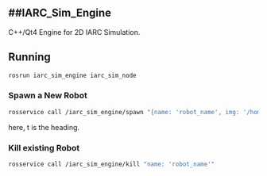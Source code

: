 ##IARC\_Sim\_Engine
---

C++/Qt4 Engine for 2D IARC Simulation.

## Running

```bash
rosrun iarc_sim_engine iarc_sim_node
```

### Spawn a New Robot

```bash
rosservice call /iarc_sim_engine/spawn "{name: 'robot_name', img: '/home/jamie/Downloads/roomba.png', radius: 0.5, x: 0.0, y: 0.4, t: 0.2}" 
```

here, t is the heading.

### Kill existing Robot

```bash
rosservice call /iarc_sim_engine/kill "name: 'robot_name'" 
```
